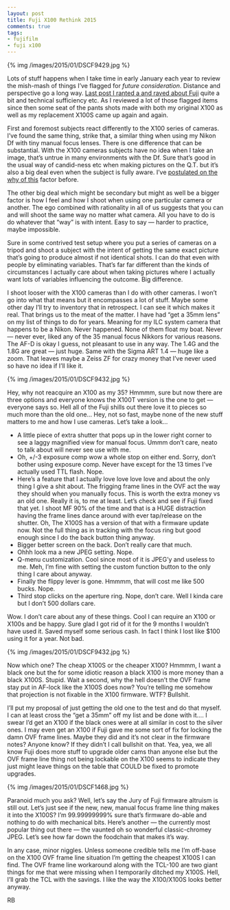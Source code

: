 ```yaml
---
layout: post
title: Fuji X100 Rethink 2015
comments: true
tags:
- fujifilm
- fuji x100
---
```


{% img /images/2015/01/DSCF9429.jpg %}

Lots of stuff happens when I take time in early January each year to review the mish-mash of things I’ve flagged for *future consideration*. Distance and perspective go a long way. [Last post I ranted a and raved about Fuji](http://photo.rwboyer.com/2015/01/04/2015-now-what/ "2015 Camera Thoughts") quite a bit and technical sufficiency etc. As I reviewed a lot of those flagged items since then some seat of the pants shots made with both my original X100 as well as my replacement X100S came up again and again.

<!--more-->

First and foremost subjects react differently to the X100 series of cameras. I’ve found the same thing, strike that, a similar thing when using my Nikon Df with tiny manual focus lenses. There is one difference that can be substantial. With the X100 cameras subjects have no idea when I take an image, that’s untrue in many environments with the Df. Sure that’s good in the usual way of candid-ness etc when making pictures on the Q.T. but it’s also a big deal even when the subject is fully aware. I’ve [postulated on the why of this](http://photo.rwboyer.com/2013/10/13/how-the-fuji-x100s-influences-subjects/ "Fuji X100S Subject Reaction") factor before. 

The other big deal which might be secondary but might as well be a bigger factor is how I feel and how I shoot when using one particular camera or another. The ego combined with rationality in all of us suggests that you can and will shoot the same way no matter what camera. All you have to do is do whatever that “way” is with intent. Easy to say — harder to practice, maybe impossible.

Sure in some contrived test setup where you put a series of cameras on a tripod and shoot a subject with the intent of getting the same exact picture that’s going to produce almost if not identical shots. I can do that even with people by eliminating variables. That’s far far different than the kinds of circumstances I actually care about when taking pictures where I actually want lots of variables influencing the outcome. Big difference.

I shoot looser with the X100 cameras than I do with other cameras. I won’t go into what that means but it encompasses a lot of stuff. Maybe some other day I’ll try to inventory that in retrospect. I can see it which makes it real. That brings us to the meat of the matter. I have had “get a 35mm lens” on my list of things to do for years. Meaning for my ILC system camera that happens to be a Nikon. Never happened. None of them float my boat. Never — never ever, liked any of the 35 manual focus Nikkors for various reasons. The AF-D is okay I guess, not pleasant to use in any way. The 1.4G and the 1.8G are great — just huge. Same with the Sigma ART 1.4 — huge like a zoom. That leaves maybe a Zeiss ZF for crazy money that I’ve never used so have no idea if I’ll like it.

{% img /images/2015/01/DSCF9432.jpg %}

Hey, why not reacquire an X100 as my 35? Hmmmm, sure but now there are three options and everyone knows the X100T version is the one to get — everyone says so. Hell all of the Fuji shills out there love it to pieces so much more than the old one… Hey, not so fast, maybe none of the new stuff matters to me and how I use cameras. Let’s take a look…

- A little piece of extra shutter that pops up in the lower right corner to see a laggy magnified view for manual focus. Ummm don’t care, neato to talk about will never see use with me.
- Oh, +/-3 exposure comp wow a whole stop on either end. Sorry, don’t bother using exposure comp. Never have except for the 13 times I’ve actually used TTL flash. Nope.
- Here’s a feature that I actually love love love love and about the only thing I give a shit about. The frigging frame lines in the OVF act the way they should when you manually focus. This is worth the extra money vs an old one. Really it is, to me at least. Let’s check and see if Fuji fixed that yet. I shoot MF 90% of the time and that is a HUGE distraction having the frame lines dance around with ever tap/release on the shutter. Oh, The X100S has a version of that with a firmware update now. Not the full thing as in tracking with the focus ring but good enough since I do the back button thing anyway. 
- Bigger better screen on the back. Don’t really care that much. 
- Ohhh look ma a new JPEG setting. Nope.
- Q-menu customization. Cool since most of it is JPEG’y and useless to me. Meh, I’m fine with setting the custom function button to the only thing I care about anyway.
- Finally the flippy lever is gone. Hmmmm, that will cost me like 500 bucks. Nope.
- Third stop clicks on the aperture ring. Nope, don’t care. Well I kinda care but I don’t 500 dollars care.

Wow. I don’t care about any of these things. Cool I can require an X100 or X100s and be happy. Sure glad I got rid of it for the 9 months I wouldn’t have used it. Saved myself some serious cash. In fact I think I lost like $100 using it for a year. Not bad.

{% img /images/2015/01/DSCF9432.jpg %}

Now which one? The cheap X100S or the cheaper X100? Hmmmm, I want a black one but the for some idiotic reason a black X100 is more money than a black X100S. Stupid. Wait a second, why the hell doesn’t the OVF frame stay put in AF-lock like the X100S does now? You’re telling me somehow that projection is not fixable in the X100 firmware. WTF? Bullshit. 

I’ll put my proposal of just getting the old one to the test and do that myself. I can at least cross the “get a 35mm” off my list and be done with it…. I swear I’d get an X100 if the black ones were at all similar in cost to the silver ones. I may even get an X100 if Fuji gave me some sort of fix for locking the damn OVF frame lines. Maybe they did and it’s not clear in the firmware notes? Anyone know? If they didn’t I call bullshit on that. Yea, yea, we all know Fuji does more stuff to upgrade older cams than anyone else but the OVF frame line thing not being lockable on the X100 seems to indicate they just might leave things on the table that COULD be fixed to promote upgrades.

{% img /images/2015/01/DSCF1468.jpg %}

Paranoid much you ask? Well, let’s say the Jury of Fuji firmware altruism is still out. Let’s just see if the new, new, manual focus frame line thing makes it into the X100S? I’m 99.99999999% sure that’s firmware do-able and nothing to do with mechanical bits. Here’s another — the currently most popular thing out there — the vaunted oh so wonderful classic-chromey JPEG. Let’s see how far down the foodchain that makes it’s way.

In any case, minor niggles. Unless someone credible tells me I’m off-base on the X100 OVF frame line situation I’m getting the cheapest X100S I can find. The OVF frame line workaround along with the TCL-100 are two giant things for me that were missing when I temporarily ditched my X100S. Hell, I’ll grab the TCL with the savings. I like the way the X100/X100S looks better anyway.

RB